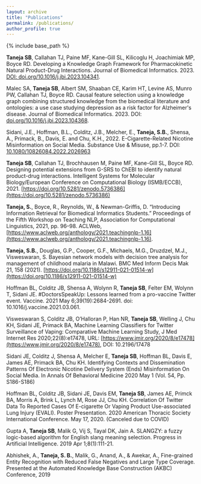 ```yaml
---
layout: archive
title: "Publications"
permalink: /publications/
author_profile: true
---
```


{% include base_path %}

**Taneja SB**, Callahan TJ, Paine MF, Kane-Gill SL, Kilicoglu H, Joachimiak MP, Boyce RD. Developing a Knowledge Graph Framework for Pharmacokinetic Natural Product-Drug Interactions. Journal of Biomedical Informatics. 2023. [DOI: doi.org/10.1016/j.jbi.2023.104341](https://doi.org/10.1016/j.jbi.2023.104341).

Malec SA, **Taneja SB**, Albert SM, Shaaban CE, Karim HT, Levine AS, Munro PW, Callahan TJ, Boyce RD. Causal feature selection using a knowledge graph combining structured knowledge from the biomedical literature and ontologies: a use case studying depression as a risk factor for Alzheimer's disease. Journal of Biomedical Informatics. 2023. DOI: [doi.org/10.1016/j.jbi.2023.104368](https://doi.org/10.1016/j.jbi.2023.104368). 

Sidani, J.E., Hoffman, B.L., Colditz, J.B., Melcher, E., **Taneja, S.B.**, Shensa, A., Primack, B., Davis, E. and Chu, K.H., 2022. E-Cigarette-Related Nicotine Misinformation on Social Media. Substance Use & Misuse, pp.1-7. DOI: [10.1080/10826084.2022.2026963](http://dx.doi.org/10.1080/10826084.2022.2026963)

**Taneja SB**, Callahan TJ, Brochhausen M, Paine MF, Kane-Gill SL, Boyce RD. Designing potential extensions from G-SRS to ChEBI to identify natural product-drug interactions. Intelligent Systems for Molecular Biology/European Conference on Computational Biology (ISMB/ECCB), 2021. [https://doi.org/10.5281/zenodo.5736386](https://doi.org/10.5281/zenodo.5736386)

**Taneja, S.**, Boyce, R., Reynolds, W., & Newman-Griffis, D. “Introducing Information Retrieval for Biomedical Informatics Students.” Proceedings of the Fifth Workshop on Teaching NLP, Association for Computational Linguistics, 2021, pp. 96–98. ACLWeb, [https://www.aclweb.org/anthology/2021.teachingnlp-1.16](https://www.aclweb.org/anthology/2021.teachingnlp-1.16).

**Taneja, S.B.**, Douglas, G.P., Cooper, G.F., Michaels, M.G., Druzdzel, M.J., Visweswaran, S. Bayesian network models with decision tree analysis for management of childhood malaria in Malawi. BMC Med Inform Decis Mak 21, 158 (2021). [https://doi.org/10.1186/s12911-021-01514-w](https://doi.org/10.1186/s12911-021-01514-w)

Hoffman BL, Colditz JB, Shensa A, Wolynn R, **Taneja SB**, Felter EM, Wolynn T, Sidani JE. #DoctorsSpeakUp: Lessons learned from a pro-vaccine Twitter event. Vaccine. 2021 May 6;39(19):2684-2691. doi: 10.1016/j.vaccine.2021.03.061.

Visweswaran S, Colditz JB, O’Halloran P, Han NR, **Taneja SB**, Welling J, Chu KH, Sidani JE, Primack BA, Machine Learning Classifiers for Twitter Surveillance of Vaping: Comparative Machine Learning Study, J Med Internet Res 2020;22(8):e17478, URL: [https://www.jmir.org/2020/8/e17478](https://www.jmir.org/2020/8/e17478), DOI: 10.2196/17478

Sidani JE, Colditz J, Shensa A, Melcher E, **Taneja SB**, Hoffman BL, Davis E, James AE, Primack BA, Chu KH. Identifying Contexts and Dissemination Patterns Of Electronic Nicotine Delivery System (Ends) Misinformation On Social Media. In Annals Of Behavioral Medicine 2020 May 1 (Vol. 54, Pp. S186-S186)

Hoffman BL, Colditz JB, Sidani JE, Davis EM, **Taneja SB**, James AE, Primck BA, Morris A, Brink L, Lynch M, Rose JJ, Chu KH. Correlation Of Twitter Data To Reported Cases Of E-cigarette Or Vaping Product Use-associated Lung Injury (EVALI). Poster Presentation. 2020 American Thoracic Society International Conference. May 17, 2020. (Canceled due to COVID)

Gupta A, **Taneja SB**, Malik G, Vij S, Tayal DK, Jain A. SLANGZY: a fuzzy logic-based algorithm for English slang meaning selection. Progress in Artificial Intelligence. 2019 Apr 1;8(1):111-21.

Abhishek, A., **Taneja, S. B.**, Malik, G., Anand, A., & Awekar, A., Fine-grained Entity Recognition with Reduced False Negatives and Large Type Coverage. Presented at the Automated Knowledge Base Construction (AKBC) Conference, 2019